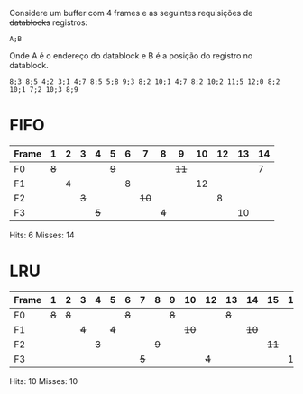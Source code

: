 Considere um buffer com 4 frames e as seguintes requisições de ~~datablocks~~ registros:

`A;B`

Onde A é o endereço do datablock e B é a posição do registro no datablock.

`8;3 8;5 4;2 3;1 4;7 8;5 5;8 9;3 8;2 10;1 4;7 8;2 10;2 11;5 12;0 8;2 10;1 7;2 10;3 8;9`

# FIFO

Frame |   1  |   2  |   3  |   4  |   5  |   6  |   7  |   8  |   9  |  10  |  12  |  13  |  14  |
----- | ---- | ---- | ---- | ---- | ---- | ---- | ---- | ---- | ---- | ---- | ---- | ---- | ---- |
F0    | ~~8~~|      |      |      |~~9~~ |      |      |      |~~11~~|      |      |      |   7  |
F1    |      |~~4~~ |      |      |      |~~8~~ |      |      |      |  12  |      |      |      |
F2    |      |      |~~3~~ |      |      |      |~~10~~|      |      |      |  8   |      |      |
F3    |      |      |      |~~5~~ |      |      |      |~~4~~ |      |      |      |  10  |      |

Hits: 6
Misses: 14

# LRU

Frame |   1  |   2  |   3  |   4  |   5  |   6  |   7  |   8  |   9  |  10  |  12  |  13  |  14  |  15  |  16  |  17  |  18  |  19  |  20  |  21  |
----- | ---- | ---- | ---- | ---- | ---- | ---- | ---- | ---- | ---- | ---- | ---- | ---- | ---- | ---- | ---- | ---- | ---- | ---- | ---- | ---- |
F0    | ~~8~~|~~8~~ |      |      |      |~~8~~ |      |      | ~~8~~|      |      |~~8~~ |      |      |      |~~8~~ |      |      |      |  8   |
F1    |      |      | ~~4~~|      | ~~4~~|      |      |      |      |~~10~~|      |      |~~10~~|      |      |      |~~10~~|      | 10   |      |
F2    |      |      |      |~~3~~ |      |      |      |~~9~~ |      |      |      |      |      |~~11~~|      |      |      |  7   |      |      |
F3    |      |      |      |      |      |      |~~5~~ |      |      |      | ~~4~~|      |      |      |  12  |      |      |      |      |      |

Hits: 10
Misses: 10
